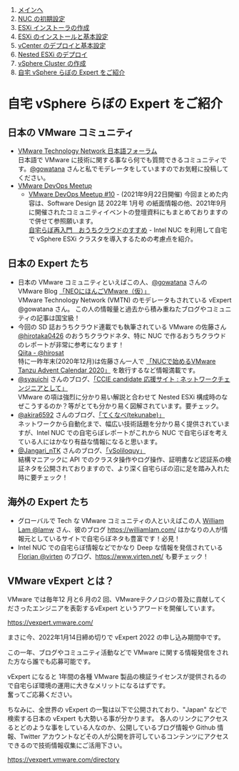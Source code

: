 1. [メインへ](./README.md)
2. [NUC の初期設定](./01_nuc_setup.md)
3. [ESXi インストーラの作成](./02_esxi_custom_installer.md)
4. [ESXi のインストールと基本設定](./03_esxi_setup.md)
5. [vCenter のデプロイと基本設定](./04_vcenter_setup.md)
6. [Nested ESXi のデプロイ](./05_nested_esxi.md)
7. [vSphere Cluster の作成](./06_vsphere_cluster.md)
8. [自宅 vSphere らぼの Expert をご紹介](./07_expert.md)

# 自宅 vSphere らぼの Expert をご紹介

## 日本の VMware コミュニティ

- [VMware Technology Network 日本語フォーラム](https://communities.vmware.com/t5/Japanese/ct-p/10050)  
日本語で VMware に技術に関する事なら何でも質問できるコミュニティです。[@gowatana](https://twitter.com/gowatana) さんと私でモデレータをしていますのでお気軽に投稿してください。
- [VMware DevOps Meetup](https://vmware.connpass.com/)
  - [VMware DevOps Meetup #10](https://vmware.connpass.com/event/223160/) - (2021年9月22日開催)
今回まとめた内容は、Software Design 誌 2022年 1月号 の紙面情報の他、2021年9月に開催されたコミュニティイベントの登壇資料にもまとめておりますので併せて参照願います。  
[自宅らぼ再入門　おうちクラウドのすすめ](https://www.slideshare.net/yukikawamitsu/20210922-250264836) - Intel NUC を利用して自宅で vSphere ESXi クラスタを導入するための考慮点を紹介。


## 日本の Expert たち

- 日本の VMware コミュニティといえばこの人、[@gowatana](https://twitter.com/gowatana) さんの VMware Blog [「NEOにほんごVMware（仮）」](https://vm.gowatana.jp/)  
VMware Technology Network (VMTN) のモデレータもされている vExpert @gowatana さん。
この人の情報量と過去から積み重ねたブログやコミュニティの記事は国宝級！
- 今回の SD 誌おうちクラウド連載でも執筆されている VMware の佐藤さん [@hirotaka0426](https://twitter.com/hirotaka0426) のおうちクラウドネタ、特に NUC で作るおうちクラウドのレポートが非常に参考になります！  
[Qiita - @hirosat](https://qiita.com/hirosat)  
特に一昨年末(2020年12月)は佐藤さん一人で [「NUCで始めるVMware Tanzu Advent Calendar 2020」](https://qiita.com/advent-calendar/2020/nuc-vmware-tanzu) を敢行するなど情報満載です。
- [@syauichi](https://twitter.com/syauichi) さんのブログ、[「CCIE candidate 応援サイト : ネットワークチェンジニアとして」](https://changineer.info/)  
VMware の項は強烈に分かり易い解説と合わせて Nested ESXi 構成時のなぜこうするのか？等がとても分かり易く図解されています。要チェック。
- [@akira6592](https://twitter.com/akira6592) さんのブログ、[「てくなべ(tekunabe)」](https://tekunabe.hatenablog.jp/)  
ネットワークから自動化まで、幅広い技術話題を分かり易く提供されていますが、Intel NUC での自宅らぼレポートがこれから NUC で自宅らぼを考えている人にはかなり有益な情報になると思います。
- [@Jangari_nTK](https://twitter.com/Jangari_nTK) さんのブログ、[「vSoliloquy」](https://jangari-ntk.github.io/)  
結構マニアックに API でのクラスタ操作やログ操作、証明書など認証系の検証ネタを公開されておりますので、より深く自宅らぼの沼に足を踏み入れた時に要チェック！

## 海外の Expert たち

- グローバルで Tech な VMware コミュニティの人といえばこの人 [William Lam @lamw](https://twitter.com/lamw) さん、彼のブログ https://williamlam.com/ はかなりの人が情報元としているサイトで自宅らぼネタも豊富です！必見！
- Intel NUC での自宅らぼ情報などでかなり Deep な情報を発信されている [Florian @virten](https://twitter.com/virten) のブログ、https://www.virten.net/ も要チェック！


## VMware vExpert とは？
VMware では毎年12 月と6 月の2 回、VMwareテクノロジの普及に貢献してくださったエンジニアを表彰するvExpert というアワードを開催しています。

https://vexpert.vmware.com/

まさに今、2022年1月14日締め切りで vExpert 2022 の申し込み期間中です。

この一年、ブログやコミュニティ活動などで VMware に関する情報発信をされた方なら誰でも応募可能です。

vExpert になると 1年間の各種 VMware 製品の検証ライセンスが提供されるので自宅らぼ環境の運用に大きなメリットになるはずです。  
奮ってご応募ください。


ちなみに、全世界の vExpert の一覧は以下で公開されており、"Japan" などで検索する日本の vExpert も大勢いる事が分かります。
各人のリンクにアクセスるとどのような事をしている人なのか、公開しているブログ情報や Github 情報、Twitter アカウントなどその人が公開を許可しているコンテンツにアクセスできるので技術情報収集にご活用下さい。

https://vexpert.vmware.com/directory